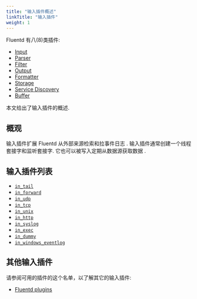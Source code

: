 ```yaml
---
title: "输入插件概述"
linkTitle: "输入插件"
weight: 1
---
```


Fluentd 有八(8)类插件:

- [Input](/plugins/input/README.md)
- [Parser](/plugins/parser/README.md)
- [Filter](/plugins/filter/README.md)
- [Output](/plugins/output/README.md)
- [Formatter](/plugins/formatter/README.md)
- [Storage](/plugins/storage/README.md)
- [Service Discovery](/plugins/service_discovery/README.md)
- [Buffer](/plugins/buffer/README.md)

本文给出了输入插件的概述.

## 概观

输入插件扩展 Fluentd 从外部来源检索和拉事件日志 .
输入插件通常创建一个线程套接字和监听套接字.
它也可以被写入定期从数据源获取数据 .

## 输入插件列表

- [`in_tail`](/plugins/input/tail.md)
- [`in_forward`](/plugins/input/forward.md)
- [`in_udp`](/plugins/input/udp.md)
- [`in_tcp`](/plugins/input/tcp.md)
- [`in_unix`](/plugins/input/unix.md)
- [`in_http`](/plugins/input/http.md)
- [`in_syslog`](/plugins/input/syslog.md)
- [`in_exec`](/plugins/input/exec.md)
- [`in_dummy`](/plugins/input/dummy.md)
- [`in_windows_eventlog`](/plugins/input/windows_eventlog.md)

## 其他输入插件

请参阅可用的插件的这个名单，以了解其它的输入插件:

- [Fluentd plugins](http://fluentd.org/plugin/)
